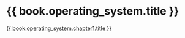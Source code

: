 # {{ book.operating_system.title }}
<!-- notoc -->

[{{ book.operating_system.chapter1.title }}](Chapter01.md)  